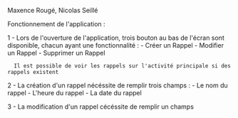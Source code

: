 Maxence Rougé, Nicolas Seillé

Fonctionnement de l'application :

1 - Lors de l'ouverture de l'application, trois bouton au bas de l'écran sont disponible, chacun ayant une fonctionnalité :
            - Créer un Rappel
            - Modifier un Rappel
            - Supprimer un Rappel

      Il est possible de voir les rappels sur l'activité principale si des rappels existent
  
2 - La création d'un rappel nécéssite de remplir trois champs :
      - Le nom du rappel
      - L'heure du rappel
      - La date du rappel

3 - La modification d'un rappel cécéssite de remplir un champs

